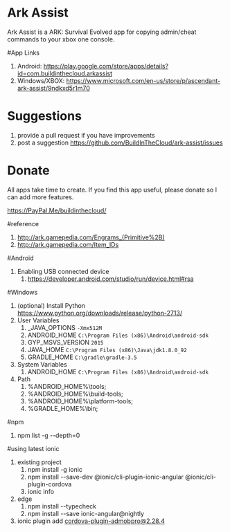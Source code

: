 # Ark Assist
Ark Assist is a ARK: Survival Evolved app for copying admin/cheat commands to your xbox one console.

#App Links
1. Android: https://play.google.com/store/apps/details?id=com.buildinthecloud.arkassist
2. Windows/XBOX: https://www.microsoft.com/en-us/store/p/ascendant-ark-assist/9ndkxd5r1m70

# Suggestions
1. provide a pull request if you have improvements
2. post a suggestion https://github.com/BuildInTheCloud/ark-assist/issues

# Donate
All apps take time to create. If you find this app useful, please donate so I can add more features.

https://PayPal.Me/buildinthecloud/

#reference
1. http://ark.gamepedia.com/Engrams_(Primitive%2B)
2. http://ark.gamepedia.com/Item_IDs

#Android
1. Enabling USB connected device
    1. https://developer.android.com/studio/run/device.html#rsa

#Windows
1. (optional) Install Python https://www.python.org/downloads/release/python-2713/
2. User Variables
    1. _JAVA_OPTIONS `-Xmx512M`
    2. ANDROID_HOME `C:\Program Files (x86)\Android\android-sdk`
    3. GYP_MSVS_VERSION `2015`
    4. JAVA_HOME `C:\Program Files (x86)\Java\jdk1.8.0_92`
    5. GRADLE_HOME `C:\gradle\gradle-3.5`
3. System Variables
    1. ANDROID_HOME `C:\Program Files (x86)\Android\android-sdk`
4. Path
    1. %ANDROID_HOME%\tools;
    2. %ANDROID_HOME%\build-tools;
    3. %ANDROID_HOME%\platform-tools;
    4. %GRADLE_HOME%\bin;

#npm
1. npm list -g --depth=0

#using latest ionic
1. existing project
    1. npm install -g ionic
    2. npm install --save-dev @ionic/cli-plugin-ionic-angular @ionic/cli-plugin-cordova
    4. ionic info
2. edge
    1. npm install --typecheck
    2. npm install --save ionic-angular@nightly
3. ionic plugin add cordova-plugin-admobpro@2.28.4



